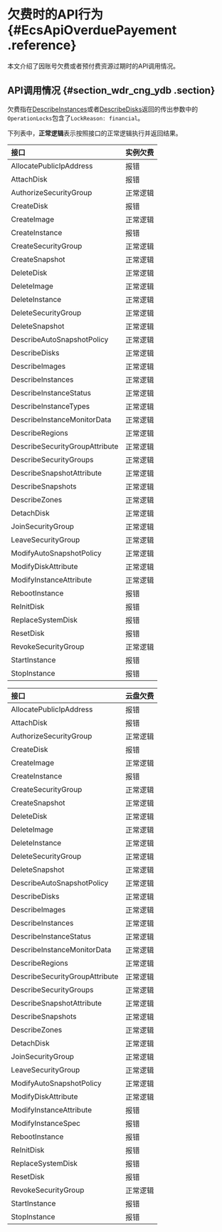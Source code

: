 # 欠费时的API行为 {#EcsApiOverduePayement .reference}

本文介绍了因账号欠费或者预付费资源过期时的API调用情况。

## API调用情况 {#section_wdr_cng_ydb .section}

欠费指在[DescribeInstances](cn.zh-CN/API参考/实例/DescribeInstances.md#)或者[DescribeDisks](cn.zh-CN/API参考/块存储/DescribeDisks.md#)返回的传出参数中的`OperationLocks`包含了`LockReason: financial`。

下列表中，**正常逻辑**表示按照接口的正常逻辑执行并返回结果。

|接口|实例欠费|
|:-|:---|
|AllocatePublicIpAddress|报错|
|AttachDisk|报错|
|AuthorizeSecurityGroup|正常逻辑|
|CreateDisk|报错|
|CreateImage|正常逻辑|
|CreateInstance|报错|
|CreateSecurityGroup|正常逻辑|
|CreateSnapshot|正常逻辑|
|DeleteDisk|正常逻辑|
|DeleteImage|正常逻辑|
|DeleteInstance|正常逻辑|
|DeleteSecurityGroup|正常逻辑|
|DeleteSnapshot|正常逻辑|
|DescribeAutoSnapshotPolicy|正常逻辑|
|DescribeDisks|正常逻辑|
|DescribeImages|正常逻辑|
|DescribeInstances|正常逻辑|
|DescribeInstanceStatus|正常逻辑|
|DescribeInstanceTypes|正常逻辑|
|DescribeInstanceMonitorData|正常逻辑|
|DescribeRegions|正常逻辑|
|DescribeSecurityGroupAttribute|正常逻辑|
|DescribeSecurityGroups|正常逻辑|
|DescribeSnapshotAttribute|正常逻辑|
|DescribeSnapshots|正常逻辑|
|DescribeZones|正常逻辑|
|DetachDisk|正常逻辑|
|JoinSecurityGroup|正常逻辑|
|LeaveSecurityGroup|正常逻辑|
|ModifyAutoSnapshotPolicy|正常逻辑|
|ModifyDiskAttribute|正常逻辑|
|ModifyInstanceAttribute|正常逻辑|
|RebootInstance|报错|
|ReInitDisk|报错|
|ReplaceSystemDisk|报错|
|ResetDisk|报错|
|RevokeSecurityGroup|正常逻辑|
|StartInstance|报错|
|StopInstance|报错|

|接口|云盘欠费|
|:-|:---|
|AllocatePublicIpAddress|报错|
|AttachDisk|报错|
|AuthorizeSecurityGroup|正常逻辑|
|CreateDisk|报错|
|CreateImage|正常逻辑|
|CreateInstance|报错|
|CreateSecurityGroup|正常逻辑|
|CreateSnapshot|正常逻辑|
|DeleteDisk|正常逻辑|
|DeleteImage|正常逻辑|
|DeleteInstance|正常逻辑|
|DeleteSecurityGroup|正常逻辑|
|DeleteSnapshot|正常逻辑|
|DescribeAutoSnapshotPolicy|正常逻辑|
|DescribeDisks|正常逻辑|
|DescribeImages|正常逻辑|
|DescribeInstances|正常逻辑|
|DescribeInstanceStatus|正常逻辑|
|DescribeInstanceMonitorData|正常逻辑|
|DescribeRegions|正常逻辑|
|DescribeSecurityGroupAttribute|正常逻辑|
|DescribeSecurityGroups|正常逻辑|
|DescribeSnapshotAttribute|正常逻辑|
|DescribeSnapshots|正常逻辑|
|DescribeZones|正常逻辑|
|DetachDisk|正常逻辑|
|JoinSecurityGroup|正常逻辑|
|LeaveSecurityGroup|正常逻辑|
|ModifyAutoSnapshotPolicy|正常逻辑|
|ModifyDiskAttribute|正常逻辑|
|ModifyInstanceAttribute|报错|
|ModifyInstanceSpec|报错|
|RebootInstance|报错|
|ReInitDisk|报错|
|ReplaceSystemDisk|报错|
|ResetDisk|报错|
|RevokeSecurityGroup|正常逻辑|
|StartInstance|报错|
|StopInstance|报错|

